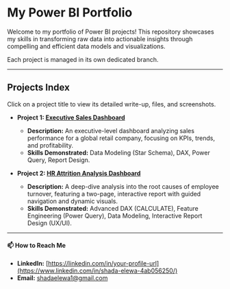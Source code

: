 # My Power BI Portfolio

Welcome to my portfolio of Power BI projects! This repository showcases my skills in transforming raw data into actionable insights through compelling and efficient data models and visualizations.

Each project is managed in its own dedicated branch.

---

## Projects Index

Click on a project title to view its detailed write-up, files, and screenshots.

*   **Project 1: [Executive Sales Dashboard](https://github.com/ShadaElewa/powerbi_projects/tree/sales-dashboard)**
    *   **Description:** An executive-level dashboard analyzing sales performance for a global retail company, focusing on KPIs, trends, and profitability.
    *   **Skills Demonstrated:** Data Modeling (Star Schema), DAX, Power Query, Report Design.

*   **Project 2: [HR Attrition Analysis Dashboard](./tree/hr-attrition-analysis)**
    *   **Description:** A deep-dive analysis into the root causes of employee turnover, featuring a two-page, interactive report with guided navigation and dynamic visuals.
    *   **Skills Demonstrated:** Advanced DAX (CALCULATE), Feature Engineering (Power Query), Data Modeling, Interactive Report Design (UX/UI).

---

#### 📫 How to Reach Me

*   **LinkedIn:** [https://linkedin.com/in/your-profile-url](https://www.linkedin.com/in/shada-elewa-4ab056250/)
*   **Email:**  [shadaelewa1@gmail.com](mailto:shadaelewa1@gmail.com)

